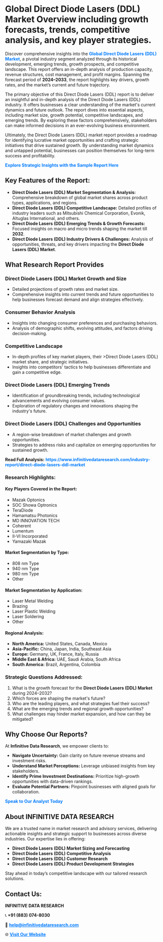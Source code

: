 <h1>Global Direct Diode Lasers (DDL) Market Overview including growth forecasts, trends, competitive analysis, and key player strategies.</h1>
<p>
Discover comprehensive insights into the 
<a href="https://www.infinitivedataresearch.com/industry-report/direct-diode-lasers-ddl-market" rel="dofollow" style="color: #007BFF; text-decoration: none;"><strong>Global Direct Diode Lasers (DDL) Market</strong></a>, a pivotal industry segment analyzed through its historical development, emerging trends, growth prospects, and competitive landscape. This report offers an in-depth analysis of production capacity, revenue structures, cost management, and profit margins. Spanning the forecast period of <strong>2024–2033</strong>, the report highlights key drivers, growth rates, and the market’s current and future trajectory.
</p>
<p>
The primary objective of this Direct Diode Lasers (DDL) report is to deliver an insightful and in-depth analysis of the Direct Diode Lasers (DDL) industry. It offers businesses a clear understanding of the market's current dynamics and future outlook. The report dives into essential aspects, including market size, growth potential, competitive landscapes, and emerging trends. By exploring these factors comprehensively, stakeholders can make informed decisions in an ever-evolving business environment.
</p>
<p>
Ultimately, the Direct Diode Lasers (DDL) market report provides a roadmap for identifying lucrative market opportunities and crafting strategic initiatives that drive sustained growth. By understanding market dynamics and untapped potential, businesses can position themselves for long-term success and profitability.
</p>
<p>
<a href="https://www.infinitivedataresearch.com/request-sample/reportId=106862" style="color: #007BFF; text-decoration: none;"><strong>Explore Strategic Insights with the Sample Report Here</strong></a>
</p>

<h2>Key Features of the Report:</h2>
<ul>
<li><strong>Direct Diode Lasers (DDL) Market Segmentation & Analysis:</strong> Comprehensive breakdown of global market shares across product types, applications, and regions.</li>
<li><strong>Direct Diode Lasers (DDL) Competitive Landscape:</strong> Detailed profiles of industry leaders such as Mitsubishi Chemical Corporation, Evonik, Altuglas International, and others.</li>
<li><strong>Direct Diode Lasers (DDL) Emerging Trends & Growth Forecasts:</strong> Focused insights on macro and micro trends shaping the market till <strong>2032</strong>.</li>
<li><strong>Direct Diode Lasers (DDL) Industry Drivers & Challenges:</strong> Analysis of opportunities, threats, and key drivers impacting the <strong>Direct Diode Lasers (DDL) Market</strong>.</li>
</ul>

<h2>What Research Report Provides</h2>
<h3>Direct Diode Lasers (DDL) Market Growth and Size</h3>
<ul>
<li>Detailed projections of growth rates and market size.</li>
<li>Comprehensive insights into current trends and future opportunities to help businesses forecast demand and align strategies effectively.</li>
</ul>

<h3>Consumer Behavior Analysis</h3>
<ul>
<li>Insights into changing consumer preferences and purchasing behaviors.</li>
<li>Analysis of demographic shifts, evolving attitudes, and factors driving decision-making.</li>
</ul>

<h3>Competitive Landscape</h3>
<ul>
<li>In-depth profiles of key market players, their >Direct Diode Lasers (DDL) market share, and strategic initiatives.</li>
<li>Insights into competitors' tactics to help businesses differentiate and gain a competitive edge.</li>
</ul>

<h3>Direct Diode Lasers (DDL) Emerging Trends</h3>
<ul>
<li>Identification of groundbreaking trends, including technological advancements and evolving consumer values.</li>
<li>Exploration of regulatory changes and innovations shaping the industry's future.</li>
</ul>

<h3>Direct Diode Lasers (DDL) Challenges and Opportunities</h3>
<ul>
<li>A region-wise breakdown of market challenges and growth opportunities.</li>
<li>Strategies to address risks and capitalize on emerging opportunities for sustained growth.</li>
</ul>
<p><strong>Read Full Analysis:</strong> <a href="https://www.infinitivedataresearch.com/industry-report/direct-diode-lasers-ddl-market" rel="dofollow" style="color: #007BFF; text-decoration: none;"><strong>https://www.infinitivedataresearch.com/industry-report/direct-diode-lasers-ddl-market</strong></a></p>
<h3>Research Highlights:</h3>
<h4>Key Players Covered in the Report:</h4>
<ul><li>Mazak Optonics</li><li>SOC Showa Optronics</li><li>TeraDiode</li><li>Hamamatsu Photonics</li><li>MD INNOVATION TECH</li><li>Coherent</li><li>Lumentum</li><li>II-VI Incorporated</li><li>Yamazaki Mazak</li></ul>
<h4>Market Segmentation by Type:</h4>
<ul><li>808 nm Type</li><li>940 nm Type</li><li>980 nm Type</li><li>Other</li></ul>
<h4>Market Segmentation by Application:</h4>
<ul><li>Laser Metal Welding</li><li>Brazing</li><li>Laser Plastic Welding</li><li>Laser Soldering</li><li>Other</li></ul>

<h4>Regional Analysis:</h4>
<ul>
<li><strong>North America:</strong> United States, Canada, Mexico</li>
<li><strong>Asia-Pacific:</strong> China, Japan, India, Southeast Asia</li>
<li><strong>Europe:</strong> Germany, UK, France, Italy, Russia</li>
<li><strong>Middle East & Africa:</strong> UAE, Saudi Arabia, South Africa</li>
<li><strong>South America:</strong> Brazil, Argentina, Colombia</li>
</ul>

<h3>Strategic Questions Addressed:</h3>
<ol>
<li>What is the growth forecast for the <strong>Direct Diode Lasers (DDL) Market</strong> during 2024–2032?</li>
<li>Which forces are shaping the market's future?</li>
<li>Who are the leading players, and what strategies fuel their success?</li>
<li>What are the emerging trends and regional growth opportunities?</li>
<li>What challenges may hinder market expansion, and how can they be mitigated?</li>
</ol>

<h2>Why Choose Our Reports?</h2>
<p>At <strong>Infinitive Data Research</strong>, we empower clients to:</p>
<ul>
<li><strong>Navigate Uncertainty:</strong> Gain clarity on future revenue streams and investment risks.</li>
<li><strong>Understand Market Perceptions:</strong> Leverage unbiased insights from key stakeholders.</li>
<li><strong>Identify Prime Investment Destinations:</strong> Prioritize high-growth opportunities with data-driven rankings.</li>
<li><strong>Evaluate Potential Partners:</strong> Pinpoint businesses with aligned goals for collaboration.</li>
</ul>
<p><a href="https://www.infinitivedataresearch.com/industry-report/direct-diode-lasers-ddl-market" rel="dofollow" style="color: #007BFF; text-decoration: none;"><strong>Speak to Our Analyst Today</strong></a></p>

<h2>About INFINITIVE DATA RESEARCH</h2>
<p>We are a trusted name in market research and advisory services, delivering actionable insights and strategic support to businesses across diverse industries. Our expertise lies in offering:</p>
<ul>
<li><strong>Direct Diode Lasers (DDL) Market Sizing and Forecasting</strong></li>
<li><strong>Direct Diode Lasers (DDL) Competitive Analysis</strong></li>
<li><strong>Direct Diode Lasers (DDL) Customer Research</strong></li>
<li><strong>Direct Diode Lasers (DDL) Product Development Strategies</strong></li>
</ul>
<p>Stay ahead in today’s competitive landscape with our tailored research solutions.</p>

<h2>Contact Us:</h2>
<p><strong>INFINITIVE DATA RESEARCH</strong></p>
<p>📞 <strong>+91 (883) 074-8030</strong></p>
<p>📧 <strong><a href="mailto:help@infinitivedataresearch.com" style="color: #007BFF;">help@infinitivedataresearch.com</a></strong></p>
<p>🌐 <strong><a href="https://www.infinitivedataresearch.com" rel="dofollow" style="color: #007BFF;">Visit Our Website</a></strong></p>